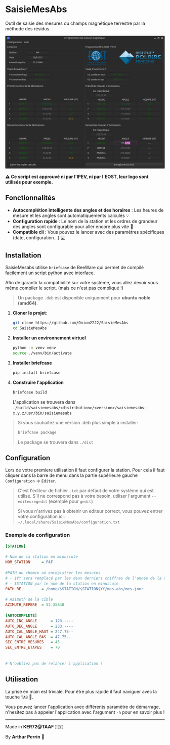 # SaisieMesAbs

Outil de saisie des mesures du champs magnétique terrestre par la méthode des résidus.

![Alt text](./Screen.png?raw=true "Captrue d'écran de l'application")

**⚠ Ce script est approuvé ni par l'IPEV, ni par l'EOST, leur logo sont utilisés pour exemple.**

## Fonctionnalités

- **Autocomplétion intelligente des angles et des horaires** : Les heures de mesure et les angles sont automatiquements calculés 💡
- **Configuration rapide** : Le nom de la station et les ordres de grandeur des angles sont configurable pour aller encore plus vite 🚀
- **Compatible cli** : Vous pouvez le lancer avec des paramètres spécifiques (date, configuration...) 💻

## Installation

SaisieMesabs utilise `briefcase` de BeeWare qui permet de compilé facilement un script python avec interface.

Afin de garantir la compatibilité sur votre systeme, vous allez devoir vous même compiler le script. (mais ce n'est pas compliqué !)

> Un package `.deb` est disponible uniquement pour **ubuntu noble (amd64)**.

1. **Cloner le projet**:

    ```bash
    git clone https://github.com/Onion2222/SaisieMesAbs
    cd SaisieMesAbs
    ```

2. **Installer un environnement virtuel**

    ```bash
    python -m venv venv
    source ./venv/bin/activate
    ```

3. **Installer briefcase**

    ```bash
    pip install briefcase
    ```

4. **Construire l'application**

    ```bash
    briefcase build
    ```

    L'application se trouvera dans `./build/saisiemesabs/<distribution>/<version>/saisiemesabs-x.y.z/usr/bin/saisiemesabs`

> Si vous souhaitez une version .deb plus simple à installer:
>
> ```bash
> briefcase package
> ```
>
> Le package se trouvera dans `./dist`

## Configuration

Lors de votre premiere utilisation il faut configurer la station. Pour cela il faut cliquer dans la barre de menu dans la partie supérieure gauche `Configuration` -> `Editer`.

> C'est l'editeur de fichier `.txt` par défaut de votre système qui est utilisé. S'il ne correspond pas à votre besoin, utiliser l'argument `--editeur=gedit` (exemple pour `gedit`)
>
> Si vous n'arrivez pas à obtenir un editeur correct, vous pouvez entrer votre configuration ici: `~/.local/share/SaisieMesAbs/configuration.txt`

### Exemple de configuration

```ini
[STATION]

# Nom de la station en minuscule
NOM_STATION     = PAF

#PATH du chemin où enregistrer les mesures
# - $YY sera remplacé par les deux derniers chiffres de l'année de la mesure
# - $STATION par le nom de la station en minuscule
PATH_RE         = /home/$STATION/$STATION$YY/mes-abs/mes-jour

# Azimuth de la cible
AZIMUTH_REPERE  = 52.35840

[AUTOCOMPLETE]
AUTO_INC_ANGLE      = 123.----
AUTO_DEC_ANGLE      = 233.----
AUTO_CAL_ANGLE_HAUT = 247.75--
AUTO_CAL_ANGLE_BAS  = 47.75--
SEC_ENTRE_MESURES   = 45
SEC_ENTRE_ETAPES    = 70


# N'oubliez pas de relancer l'application !
```

## Utilisation

La prise en main est triviale. Pour être plus rapide il faut naviguer avec la touche `TAB` 🚀.

Vous pouvez lancer l'application avec différents paramètre de démarrage, n'hesitez pas à appeler l'application avec l'argument `-h` pour en savoir plus !

---

Made in **KER72@TAAF** 🇹🇫

By **Arthur Perrin** 🐧
